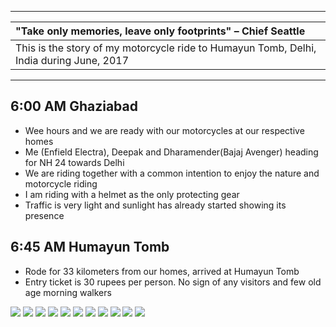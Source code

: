 
---

|  "Take only memories, leave only footprints" – Chief Seattle |
| :---  |
| This is the story of my motorcycle ride to Humayun Tomb, Delhi, India during June, 2017 |

---

##  6:00 AM Ghaziabad
*	Wee hours and we are ready with our motorcycles at our respective homes
*	Me (Enfield Electra), Deepak and Dharamender(Bajaj Avenger) heading for NH 24 towards Delhi
*	We are riding together with a common intention to enjoy the nature and motorcycle riding
*	I am riding with a helmet as the only protecting gear
*	Traffic is very light and sunlight has already started showing its presence

##  6:45 AM Humayun Tomb
*	Rode for 33 kilometers from our homes, arrived at Humayun Tomb
*	Entry ticket is 30 rupees per person. No sign of any visitors and few old age morning walkers

![](https://github.com/inbravo/travel/raw/master/june-2017/images/IMG_20170805_073438.jpg)
![](https://github.com/inbravo/travel/raw/master/june-2017/images/IMG_20170805_083557_HDR.jpg)
![](https://github.com/inbravo/travel/raw/master/june-2017/images/IMG_20170805_083526_HDR.jpg)
![](https://github.com/inbravo/travel/raw/master/june-2017/images/IMG_20170805_082124_HDR.jpg)
![](https://github.com/inbravo/travel/raw/master/june-2017/images/IMG_20170805_082132_HDR.jpg)
![](https://github.com/inbravo/travel/raw/master/june-2017/images/IMG_20170805_083257.jpg)
![](https://github.com/inbravo/travel/raw/master/june-2017/images/IMG_20170805_072028.jpg)
![](https://github.com/inbravo/travel/raw/master/june-2017/images/IMG_5440.jpg)
![](https://github.com/inbravo/travel/raw/master/june-2017/images/IMG_20170805_073704.jpg)
![](https://github.com/inbravo/travel/raw/master/june-2017/images/IMG_20170805_083825_HDR.jpg)
![](https://github.com/inbravo/travel/raw/master/june-2017/images/IMG_5483.jpg)





